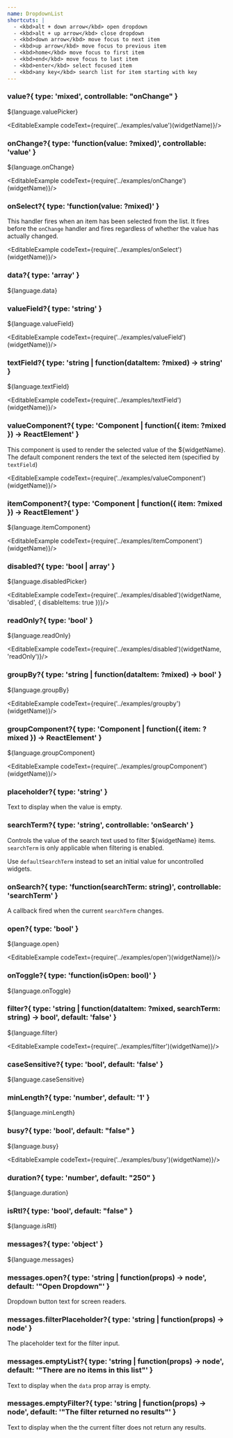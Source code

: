 ```yaml
---
name: DropdownList
shortcuts: |
  - <kbd>alt + down arrow</kbd> open dropdown
  - <kbd>alt + up arrow</kbd> close dropdown
  - <kbd>down arrow</kbd> move focus to next item
  - <kbd>up arrow</kbd> move focus to previous item
  - <kbd>home</kbd> move focus to first item
  - <kbd>end</kbd> move focus to last item
  - <kbd>enter</kbd> select focused item
  - <kbd>any key</kbd> search list for item starting with key
---
```


### value?{ type: 'mixed', controllable: "onChange" }

${language.valuePicker}

<EditableExample codeText={require('../examples/value')(widgetName)}/>

### onChange?{ type: 'function(value: ?mixed)', controllable: 'value' }

${language.onChange}

<EditableExample codeText={require('../examples/onChange')(widgetName)}/>

### onSelect?{ type: 'function(value: ?mixed)' }

This handler fires when an item has been selected from the list. It fires before the `onChange` handler and fires
regardless of whether the value has actually changed.

<EditableExample codeText={require('../examples/onSelect')(widgetName)}/>

### data?{ type: 'array<mixed>' }

${language.data}

### valueField?{ type: 'string' }

${language.valueField}

<EditableExample codeText={require('../examples/valueField')(widgetName)}/>

### textField?{ type: 'string | function(dataItem: ?mixed) -> string' }

${language.textField}

<EditableExample codeText={require('../examples/textField')(widgetName)}/>

### valueComponent?{ type: 'Component | function({ item: ?mixed }) -> ReactElement' }

This component is used to render the selected value of the ${widgetName}. The default component
renders the text of the selected item (specified by `textField`)

<EditableExample codeText={require('../examples/valueComponent')(widgetName)}/>

### itemComponent?{ type: 'Component | function({ item: ?mixed }) -> ReactElement' }

${language.itemComponent}

<EditableExample codeText={require('../examples/itemComponent')(widgetName)}/>

### disabled?{ type: 'bool | array<mixed>' }

${language.disabledPicker}

<EditableExample codeText={require('../examples/disabled')(widgetName, 'disabled', { disableItems: true })}/>

### readOnly?{ type: 'bool' }

${language.readOnly}

<EditableExample codeText={require('../examples/disabled')(widgetName, 'readOnly')}/>

### groupBy?{ type: 'string | function(dataItem: ?mixed) -> bool' }

${language.groupBy}

<EditableExample codeText={require('../examples/groupby')(widgetName)}/>

### groupComponent?{ type: 'Component | function({ item: ?mixed }) -> ReactElement' }

${language.groupComponent}

<EditableExample codeText={require('../examples/groupComponent')(widgetName)}/>

### placeholder?{ type: 'string' }

Text to display when the value is empty.

### searchTerm?{ type: 'string', controllable: 'onSearch' }

Controls the value of the search text used to filter ${widgetName} items.
`searchTerm` is only applicable when filtering is enabled.

Use `defaultSearchTerm` instead to set an initial value for uncontrolled widgets.

### onSearch?{ type: 'function(searchTerm: string)', controllable: 'searchTerm' }

A callback fired when the current `searchTerm` changes.

### open?{ type: 'bool' }

${language.open}

<EditableExample codeText={require('../examples/open')(widgetName)}/>

### onToggle?{ type: 'function(isOpen: bool)' }

${language.onToggle}


### filter?{ type: 'string | function(dataItem: ?mixed, searchTerm: string) -> bool', default: 'false' }

${language.filter}

<EditableExample codeText={require('../examples/filter')(widgetName)}/>

### caseSensitive?{ type: 'bool', default: 'false' }

${language.caseSensitive}

### minLength?{ type: 'number', default: '1' }

${language.minLength}

### busy?{ type: 'bool', default: "false" }

${language.busy}

<EditableExample codeText={require('../examples/busy')(widgetName)}/>

### duration?{ type: 'number', default: "250" }

${language.duration}

### isRtl?{ type: 'bool', default: "false" }

${language.isRtl}

### messages?{ type: 'object' }

${language.messages}

### messages.open?{ type: 'string | function(props) -> node', default: '"Open Dropdown"' }

Dropdown button text for screen readers.

### messages.filterPlaceholder?{ type: 'string | function(props) -> node' }

The placeholder text for the filter input.

### messages.emptyList?{ type: 'string | function(props) -> node', default: '"There are no items in this list"' }

Text to display when the `data` prop array is empty.

### messages.emptyFilter?{ type: 'string | function(props) -> node', default: '"The filter returned no results"' }

Text to display when the the current filter does not return any results.
